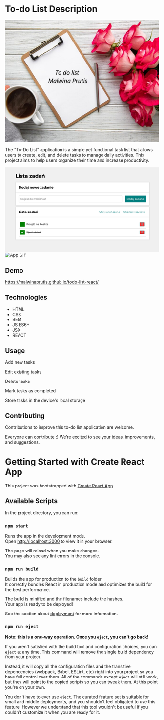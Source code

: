 # To-do List Description

![App Screenshot](public/images/to-do-list-malwina_og_image.png)

The "To-Do List" application is a simple yet functional task list that allows users to create, edit, and delete tasks to manage daily activities. This project aims to help users organize their time and increase productivity.

![App Screenshot](src/assets/to-do-list-image-for-readme.png)
![App GIF](src/assets/to-do-list.gif)


## Demo

https://malwinaprutis.github.io/todo-list-react/

## Technologies

  - HTML
  - CSS
  - BEM
  - JS ES6+
  - JSX
  - REACT

## Usage

Add new tasks

Edit existing tasks

Delete tasks

Mark tasks as completed

Store tasks in the device's local storage

## Contributing

Contributions to improve this to-do list application are welcome.

Everyone can contribute :) We’re excited to see your ideas, improvements, and suggestions.

# Getting Started with Create React App

This project was bootstrapped with [Create React App](https://github.com/facebook/create-react-app).

## Available Scripts

In the project directory, you can run:

### `npm start`

Runs the app in the development mode.\
Open [http://localhost:3000](http://localhost:3000) to view it in your browser.

The page will reload when you make changes.\
You may also see any lint errors in the console.

### `npm run build`

Builds the app for production to the `build` folder.\
It correctly bundles React in production mode and optimizes the build for the best performance.

The build is minified and the filenames include the hashes.\
Your app is ready to be deployed!

See the section about [deployment](https://facebook.github.io/create-react-app/docs/deployment) for more information.

### `npm run eject`

**Note: this is a one-way operation. Once you `eject`, you can't go back!**

If you aren't satisfied with the build tool and configuration choices, you can `eject` at any time. This command will remove the single build dependency from your project.

Instead, it will copy all the configuration files and the transitive dependencies (webpack, Babel, ESLint, etc) right into your project so you have full control over them. All of the commands except `eject` will still work, but they will point to the copied scripts so you can tweak them. At this point you're on your own.

You don't have to ever use `eject`. The curated feature set is suitable for small and middle deployments, and you shouldn't feel obligated to use this feature. However we understand that this tool wouldn't be useful if you couldn't customize it when you are ready for it.
